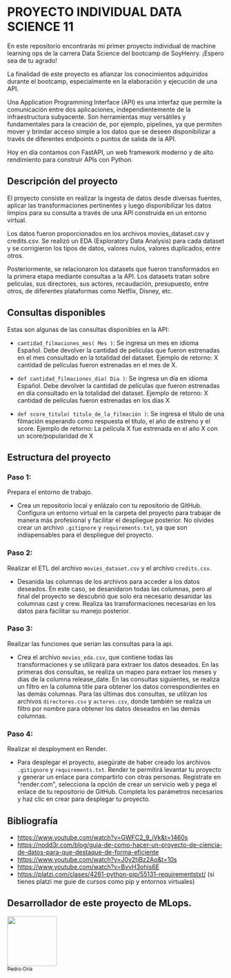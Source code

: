 # PROYECTO INDIVIDUAL DATA SCIENCE 11

En este repositorio encontrarás mi primer proyecto individual de machine learning ops de la carrera Data Science del bootcamp de SoyHenry. ¡Espero sea de tu agrado!

La finalidad de este proyecto es afianzar los conocimientos adquiridos durante el bootcamp, especialmente en la elaboración y ejecución de una API.

Una Application Programming Interface (API) es una interfaz que permite la comunicación entre dos aplicaciones, independientemente de la infraestructura subyacente. Son herramientas muy versátiles y fundamentales para la creación de, por ejemplo, pipelines, ya que permiten mover y brindar acceso simple a los datos que se deseen disponibilizar a través de diferentes endpoints o puntos de salida de la API.

Hoy en día contamos con FastAPI, un web framework moderno y de alto rendimiento para construir APIs con Python.

## Descripción del proyecto

El proyecto consiste en realizar la ingesta de datos desde diversas fuentes, aplicar las transformaciones pertinentes y luego disponibilizar los datos limpios para su consulta a través de una API construida en un entorno virtual.

Los datos fueron proporcionados en los archivos movies_dataset.csv y credits.csv. Se realizó un EDA (Exploratory Data Analysis) para cada dataset y se corrigieron los tipos de datos, valores nulos, valores duplicados, entre otros.

Posteriormente, se relacionaron los datasets que fueron transformados en la primera etapa mediante consultas a la API. Los datasets tratan sobre películas, sus directores, sus actores, recaudación, presupuesto, entre otros, de diferentes plataformas como Netflix, Disney, etc.

## Consultas disponibles

Estas son algunas de las consultas disponibles en la API:

- `cantidad_filmaciones_mes( Mes )`: Se ingresa un mes en idioma Español. Debe devolver la cantidad de películas que fueron estrenadas en el mes consultado en la totalidad del dataset. Ejemplo de retorno: X cantidad de películas fueron estrenadas en el mes de X.

- `def cantidad_filmaciones_dia( Dia )`: Se ingresa un día en idioma Español. Debe devolver la cantidad de películas que fueron estrenadas en día consultado en la totalidad del dataset. Ejemplo de retorno: X cantidad de películas fueron estrenadas en los días X

- `def score_titulo( titulo_de_la_filmación )`: Se ingresa el título de una filmación esperando como respuesta el título, el año de estreno y el score. Ejemplo de retorno: La película X fue estrenada en el año X con un score/popularidad de X

## Estructura del proyecto

### Paso 1:
Prepara el entorno de trabajo.
- Crea un repositorio local y enlázalo con tu repositorio de GitHub. Configura un entorno virtual en la carpeta del proyecto para trabajar de manera más profesional y facilitar el despliegue posterior. No olvides crear un archivo `.gitignore` y `requirements.txt`, ya que son indispensables para el despliegue del proyecto.

### Paso 2:
Realizar el ETL del archivo `movies_dataset.csv` y el archivo `credits.csv`.
- Desanida las columnas de los archivos para acceder a los datos deseados. En este caso, se desanidaron todas las columnas, pero al final del proyecto se descubrió que solo era necesario desanidar las columnas cast y crew. Realiza las transformaciones necesarias en los datos para facilitar su manejo posterior.

### Paso 3:
Realizar las funciones que serian las consultas para la api.
- Crea el archivo `movies_eda.csv`, que contiene todas las transformaciones y se utilizará para extraer los datos deseados. En las primeras dos consultas, se realiza un mapeo para extraer los meses y días de la columna release_date. En las consultas siguientes, se realiza un filtro en la columna title para obtener los datos correspondientes en las demás columnas. Para las últimas dos consultas, se utilizan los archivos `directores.csv` y `actores.csv`, donde también se realiza un filtro por nombre para obtener los datos deseados en las demás columnas.

### Paso 4:
Realizar el desployment en Render.
- Para desplegar el proyecto, asegúrate de haber creado los archivos `.gitignore` y `requirements.txt`. Render te permitirá levantar tu proyecto y generar un enlace para compartirlo con otras personas. Regístrate en "render.com", selecciona la opción de crear un servicio web y pega el enlace de tu repositorio de GitHub. Completa los parámetros necesarios y haz clic en crear para desplegar tu proyecto.

## Bibliografía

- https://www.youtube.com/watch?v=GWFC2_9_iVk&t=1460s
- https://nodd3r.com/blog/guia-de-como-hacer-un-proyecto-de-ciencia-de-datos-para-que-destaque-de-forma-eficiente
- https://www.youtube.com/watch?v=J0y2tjBz2Ao&t=10s
- https://www.youtube.com/watch?v=BvvH3ohis6E
- https://platzi.com/clases/4261-python-pip/55131-requirementstxt/ (si tienes platzi me guie de cursos como pip y entornos virtuales)

## Desarrollador de este proyecto de MLops.
[<img src="https://avatars.githubusercontent.com/u/117546891?s=400&u=6a6327d1cbf13545fd79dbb73d8193b5b01e5548&v=4" width=115><br><sub>Pedro Oria</sub>](https://github.com/pedroOria)